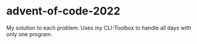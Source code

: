 # advent-of-code-2022

My solution to each problem.
Uses my CLI-Toolbox to handle all days with only one program.
